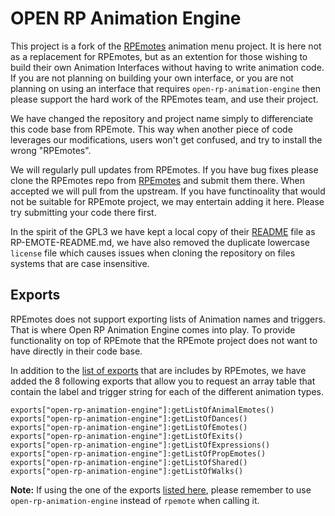 # OPEN RP Animation Engine

This project is a fork of the [RPEmotes](https://github.com/TayMcKenzieNZ/rpemotes) animation menu project. It is here not as a replacement for RPEmotes, but as an extention for those wishing to build their own Animation Interfaces without having to write animation code.  If you are not planning on building your own interface, or you are not planning on using an interface that requires `open-rp-animation-engine` then please support the hard work of the RPEmotes team, and use their project.

We have changed the repository and project name simply to differenciate this code base from RPEmote.  This way when another piece of code leverages our modifications, users won't get confused, and try to install the wrong "RPEmotes".

We will regularly pull updates from RPEmotes.  If you have bug fixes please clone the RPEmotes repo from  [RPEmotes](https://github.com/TayMcKenzieNZ/rpemotes) and submit them there.  When accepted we will pull from the upstream.  If you have functinoality that would not be suitable for RPEmote project, we may entertain adding it here.  Please try submitting your code there first.

In the spirit of the GPL3 we have kept a local copy of their [README](https://github.com/TayMcKenzieNZ/rpemotes/blob/master/README.md) file as RP-EMOTE-README.md, we have also removed the duplicate lowercase `license` file which causes issues when cloning the repository on files systems that are case insensitive.


## Exports
RPEmotes does not support exporting lists of Animation names and triggers.  That is where Open RP Animation Engine comes into play.  To provide functionality on top of RPEmote that the RPEmote project does not want to have directly in their code base. 

In addition to the [list of exports](https://github.com/open-rp/open-rp-animation-engine/blob/master/RP-EMOTE-README.md#exports) that are includes by RPEmotes, we have added the 8 following exports that allow you to request an array table that contain the label and trigger string for each of the different animation types.

```
exports["open-rp-animation-engine"]:getListOfAnimalEmotes()
exports["open-rp-animation-engine"]:getListOfDances()
exports["open-rp-animation-engine"]:getListOfEmotes()
exports["open-rp-animation-engine"]:getListOfExits()
exports["open-rp-animation-engine"]:getListOfExpressions()
exports["open-rp-animation-engine"]:getListOfPropEmotes()
exports["open-rp-animation-engine"]:getListOfShared()
exports["open-rp-animation-engine"]:getListOfWalks()
```

**Note:** If using the one of the exports [listed here](https://github.com/open-rp/open-rp-animation-engine/blob/master/RP-EMOTE-README.md#exports), please remember to use `open-rp-animation-engine` instead of `rpemote` when calling it.

